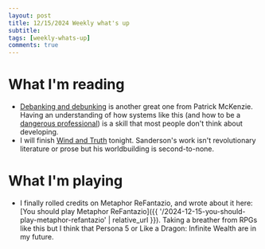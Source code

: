 ```yaml
---
layout: post
title: 12/15/2024 Weekly what's up
subtitle: 
tags: [weekly-whats-up]
comments: true
---
```


# What I'm reading
- [Debanking and debunking](https://www.bitsaboutmoney.com/archive/debanking-and-debunking/) is another great one from Patrick McKenzie. Having an understanding of how systems like this (and how to be a [dangerous professional](https://x.com/patio11/status/1162561822248992768)) is a skill that most people don't think about developing.
- I will finish [Wind and Truth](https://www.goodreads.com/book/show/203578847-wind-and-truth) tonight. Sanderson's work isn't revolutionary literature or prose but his worldbuilding is second-to-none.

# What I'm playing
- I finally rolled credits on Metaphor ReFantazio, and wrote about it here: [You should play Metaphor ReFantazio]({{ '/2024-12-15-you-should-play-metaphor-refantazio' | relative_url }}). Taking a breather from RPGs like this but I think that Persona 5 or Like a Dragon: Infinite Wealth are in my future.
